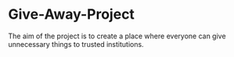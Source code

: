 # Give-Away-Project
 The aim of the project is to create a place where everyone can give unnecessary things to trusted institutions.
